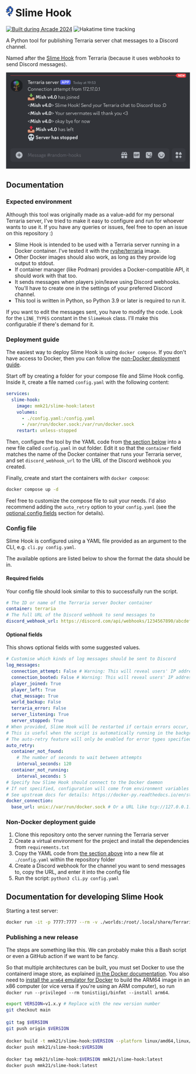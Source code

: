 # <img src="slime_hook.png" alt="SLime Hook Terraria item" style="width:1ch"> Slime Hook

[![Built during Arcade 2024](https://badges.api.lorebooks.wiki/badges/hackclub/arcade)](https://hackclub.com/arcade)
![Hakatime time tracking](https://waka.hackclub.com/api/badge/U073M5L9U13/interval:any/project:slime-hook?label=Hakatime)

A Python tool for publishing Terraria server chat messages to a Discord channel.

Named after the [Slime Hook](https://terraria.wiki.gg/wiki/Slime_hook) from Terraria (because it uses web*hooks* to send Discord messages). <!-- Haha I am indeed a comedic genius -->

![A screenshot of Discord messages showing a player joining, talking about Slime Hook in chat, leaving, and the server stopping](assets/slime-hook-demo.png)

## Documentation

### Expected environment

Although this tool was originally made as a value-add for my personal Terraria server, I've tried to make it easy to configure and run for whoever wants to use it. If you have any queries or issues, feel free to open an issue on this repository :)

- Slime Hook is intended to be used with a Terraria server running in a Docker container. I've tested it with the [ryshe/terraria](https://registry.hub.docker.com/r/ryshe/terraria/) image.
- Other Docker images should also work, as long as they provide log output to stdout.
- If container manager (like Podman) provides a Docker-compatible API, it should work with that too.
- It sends messages when players join/leave using Discord webhooks. You'll have to create one in the settings of your preferred Discord channel.
- This tool is written in Python, so Python 3.9 or later is required to run it.

If you want to edit the messages sent, you have to modify the code. Look for the `LINE_TYPES` constant in the `SlimeHook` class. I'll make this configurable if there's demand for it.

### Deployment guide

The easiest way to deploy Slime Hook is using `docker compose`. If you don't have access to Docker, then you can follow the [non-Docker deployment guide](#non-docker-deployment-guide).

Start off by creating a folder for your compose file and Slime Hook config. Inside it, create a file named `config.yaml` with the following content:

```yaml
services:
  slime-hook:
    image: mmk21/slime-hook:latest
    volumes:
      - ./config.yaml:/config.yaml
      - /var/run/docker.sock:/var/run/docker.sock
    restart: unless-stopped
```

Then, configure the tool by the YAML code from [the section below](#required-fields) into a new file called `config.yaml` in out folder. Edit it so that the `container` field matches the name of the Docker container that runs your Terraria server, and set `discord_webhook_url` to the URL of the Discord webhook you created.

Finally, create and start the containers with `docker compose`:

```bash
docker compose up -d
```

Feel free to customize the compose file to suit your needs. I'd also recommend adding the `auto_retry` option to your `config.yaml` (see the [optional config fields](#optional-fields) section for details).

### Config file

Slime Hook is configured using a YAML file provided as an argument to the CLI, e.g. `cli.py config.yaml`.

The available options are listed below to show the format the data should be in.

#### Required fields

Your config file should look similar to this to successfully run the script.

```yaml
# The ID or name of the Terraria server Docker container
container: terraria
# The full URL of the Discord webhook to send messages to
discord_webhook_url: https://discord.com/api/webhooks/1234567890/abcdefghijklmnopqrstuvwxyz
```

#### Optional fields

This shows optional fields with some suggested values.

```yaml
# Customise which kinds of log messages should be sent to Discord
log_messages:
  connection_attempt: False # Warning: This will reveal users' IP addresses
  connection_booted: False # Warning: This will reveal users' IP addresses
  player_joined: True
  player_left: True
  chat_message: True
  world_backup: False
  terraria_error: False
  server_listening: True
  server_stopped: True
# When provided, Slime Hook will be restarted if certain errors occur, such as the container being stopped or removed
# This is useful when the script is automatically running in the background
# The auto-retry feature will only be enabled for error types specified under `auto_retry`
auto_retry:
  container_not_found:
    # The number of seconds to wait between attempts
    interval_seconds: 120
  container_not_running:
    interval_seconds: 5
# Specify how Slime Hook should connect to the Docker daemon
# If not specified, configuration will come from environment variables
# See upstream docs for details: https://docker-py.readthedocs.io/en/stable/client.html#docker.client.from_env
docker_connection:
  base_url: unix://var/run/docker.sock # Or a URL like tcp://127.0.0.1:2375
```

### Non-Docker deployment guide

1. Clone this repository onto the server running the Terraria server
2. Create a virtual environment for the project and install the dependencies from `requirements.txt`
3. Copy the YAML code from [the section above](#required-fields) into a new file at `./config.yaml` within the repository folder
4. Create a Discord webhook for the channel you want to send messages to, copy the URL, and enter it into the config file
5. Run the script: `python3 cli.py config.yaml`

## Documentation for developing Slime Hook

Starting a test server:

```bash
docker run -it -p 7777:7777 --rm -v ./worlds:/root/.local/share/Terraria/Worlds --name terraria ryshe/terraria:vanilla-latest -world /root/.local/share/Terraria/Worlds/Test.wld -autocreate 1
```

### Publishing a new release

The steps are something like this. We can probably make this a Bash script or even a GitHub action if we want to be fancy.

So that multiple architectures can be built, you must set Docker to use the containerd image store, as explained [in the Docker documentation](https://docs.docker.com/storage/containerd/). You also need to [install the `arm64` emulator for Docker](https://github.com/tonistiigi/binfmt?tab=readme-ov-file#installing-emulators) to build the ARM64 image in an x86 computer (or vice versa if you're using an ARM computer), so run `docker run --privileged --rm tonistiigi/binfmt --install arm64`.

```bash
export VERSION=v1.x.y # Replace with the new version number
git checkout main

git tag $VERSION
git push origin $VERSION

docker build -t mmk21/slime-hook:$VERSION --platform linux/amd64,linux/arm64 .
docker push mmk21/slime-hook:$VERSION

docker tag mmk21/slime-hook:$VERSION mmk21/slime-hook:latest
docker push mmk21/slime-hook:latest
```
